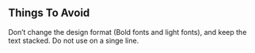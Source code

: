 ## Things To Avoid
Don’t change the design format (Bold fonts and light fonts), and keep the text stacked. Do not use on a singe line.
